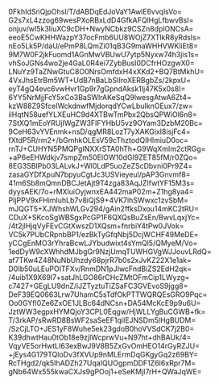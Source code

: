 0FkhIdSnQjpOhsl/T/dABDqEdJoVaY1AwlE6vvqlsVo=
G2s7xL4zzog69wesPXoRBxLdD4GfkAFQlHgLfbwvBsI=
onjuv/wI5k3IiuXC9cDH+NwyNCbkz9CSZn8dplONCsA=
eeoE5CwKHHWazpY37ocFmb6UU8WOjZ7XTlkR8yRdsIs=
nEo5Lk5P/daU/ePmP8LQmZi01qB3G9maWHHVWKliEt8=
9M7W0F2jkFuomd1AGnMwVBUwU7ytp5Nyxw74h3jis1s=
vhSoJGNs4wo2je4GaL0R4ei7ZybBusI0DCfrHOzgwX0=
LNuYz9TaZNwGtuC8O0NrsOmfdxH4xXKd2+BQ7BtMkhU=
4VxJhsEtrBm5WT+UdB7nBaLbSIIroXERBgbZs/2kpxU=
eyT4gQ4evc6vwHvr1Gp9r7gGpndAksk1Ij47K5x0s8I=
6YY5NrMjjFcY5xCo3BaSWlrAKeSqQ9lwesgAtwA6Zt4=
kzW88Z9SfceIWckdnwfMjdorqdYCwLbuIknOEux7/zw=
ilHqtN58uefYLXEuHC9d4XTBwTmPbx2QbsQPWiOl6n8=
7StXQ1mEoYRUjIWgZW3FIFYHbU5vz9OYam3DzbM20Bc=
9CeH63vYVEnmk+nsD/qgMR8LozT7yXAKGixI8isjFc4=
fXtdP5R/rm2+/bGmhkOLEsV59cThztodQIHlmiuD0oc=
rnTJ+CUHYN5PMQPgINXXrSTA0hTh+G9WqXmIm2ctRGg=
+aP6eEHWdkjv7smpZm50EIOW10dGI9ZET85fM/r0ZQo=
8EG3SBIPb03LALvkJ+Wl0LdP5uoZeZScDbvni0Pr9Z4=
zasaGYDfXpuN7bpyuCgtJc3USVieyeul/pAP3Gnvmf8=
41m6Sb8mQmnDBCJetAjt9T4zga83AqJZIfwtYF15M3s=
dyysAEK/7o+rMXluiOyjwnxEA442maP02m+Z1hg8ya4=
PIjPPV9xFHimIuhLb7v8iQjS9+4VK7ihSWwxc1zvSbM=
mJQGT5+XJWhshWLGv294/gAin2ffksDxou14mKC2tRU=
CDuX+SKcoSgWBSgxPcGP1F6QXQsBuZsEn/BwvLqxjYc=
/4t2jlHjqVyFEvCGtXwszD1XQsm+fnrbiY4tPw0JVok=
VC5k7PUbCRpnbBP1/ezBkTyGfqNbj5DcjWCHF49MeDE=
yCCgEnMO3rYhraBcwLJYbudwixt4sYmQl5/QMyeM/Vo=
1edDyW9cXWhhdMJbgGr9NzjUmqTUWHGVgWJJouvLRdQ=
af7TKw4Z48NuNbUhzdy68pjrR7b0s2xJvKZ22X1e1ak=
D0Ib50uLEuPOITFXv/RnmDN1pJIwcFndBiZS2EdH2qk=
/4uib1X9X69l7+satJhLGO86rCHcZMtOFmCip1LWyzg=
c7427+GEgLU9dnZ/iJZTyztuTiZSaFC3GVEvoS9jgg8=
DeF39EQ0663Lrw7UhamC5sTdfOkPTTWQRQEsGRO9Pqc=
Oo0GYfl0Ze6ZxOE1JLBc64dNCsn+DA54McKcE9p9u6U=
JztWW3egpxHYMQjoY3CPL0Eqgw/HjWLLYgBuCGWB+fk=
T/3rkAP/sRwRD8BsWF2saSeEF1qiIEJNSDm5lHgBUDM=
/SzCjLTO+JES1yF8Wuhe5ek23gdoB0hoVVSdCK7j2B0=
K39dhwtHau0tOb18e9zjlWcprwVu+N97ht+dhBAUk/4=
VqyVE5orHwtLI63exBwJ9V8B5ZxGvOmHEO14rGyRZJU=
+jEys4G179TQloDv3fXVUp9nMLErmDqGKgyGq2z69BY=
RcTHgd2/qk5IhADZh27UqaIQUOgpmDDF1Z6I6xRpr7M=
gNb64Wx555kwaCXJs9gPOoj1+eSeKMjI7rH+QWaJqWE=
